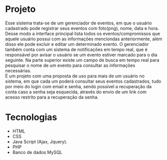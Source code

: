 # Projeto     

Esse sistema trata-se de um gerenciador de eventos, em que o usuário cadastrado pode registrar seus eventos com foto(png), nome, data e hora.
Desse modo a interface principal lista todos os eventos/compromissos que aquele usuário possui com as informações menciondas anteriormente,
além disso ele pode excluir e editar um determinado evento. O gerenciador também conta com um sistema de notificações em tempo real, 
que é responsável por avisar o usuário se um evento estiver marcado para o dia seguinte. Na parte superior existe um campo de busca em tempo
real para pesquisar o nome de um evento para consultar as informações necessárias.       
É um projeto com uma proposta de uso para mais de um usuário no sistema, em que cada um poderá consultar seus eventos cadastrados, 
tudo por meio do login com email e senha, sendo possível a recuperação da conta caso a senha seja esquecida, através do envio de um link
com acesso restrito para a recuperação da senha.   

# Tecnologias 

- HTML
- CSS
- Java Script (Ajax, Jquery).
- PHP
- Banco de dados MySQL 
